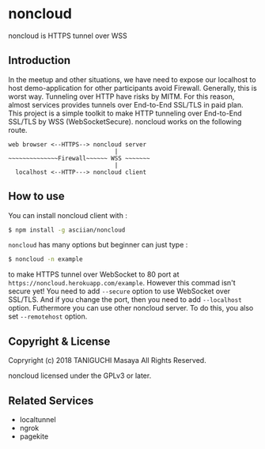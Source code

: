 # noncloud

noncloud is HTTPS tunnel over WSS

## Introduction

In the meetup and other situations, we have need to expose our localhost to host demo-application for other participants avoid Firewall. Generally, this is worst way. Tunneling over HTTP have risks by MITM. For this reason, almost services provides tunnels over End-to-End SSL/TLS in paid plan. This project is a simple toolkit to make HTTP tunneling over End-to-End SSL/TLS by WSS (WebSocketSecure). noncloud works on the following route.

```
web browser <--HTTPS--> noncloud server
                              |
~~~~~~~~~~~~~~Firewall~~~~~~ WSS ~~~~~~~
                              |
  localhost <--HTTP---> noncloud client
```

## How to use

You can install noncloud client with :

```sh
$ npm install -g asciian/noncloud
```

`noncloud` has many options but beginner can just type :

```sh
$ noncloud -n example
```

to make HTTPS tunnel over WebSocket to 80 port at `https://noncloud.herokuapp.com/example`. However this commad isn't secure yet! You need to add `--secure` option to use WebSocket over SSL/TLS. And if you change the port, then you need to add `--localhost` option. Futhermore you can use other noncloud server. To do this, you also set `--remotehost` option.

## Copyright & License

Copryright (c) 2018 TANIGUCHI Masaya All Rights Reserved.

noncloud licensed under the GPLv3 or later.

## Related Services

- localtunnel
- ngrok
- pagekite